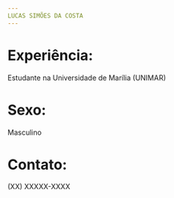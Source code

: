 ```yaml
---
LUCAS SIMÕES DA COSTA
---
```

# Experiência: 
Estudante na Universidade de Marília (UNIMAR)

# Sexo: 
Masculino

# Contato: 
(XX) XXXXX-XXXX

# 

